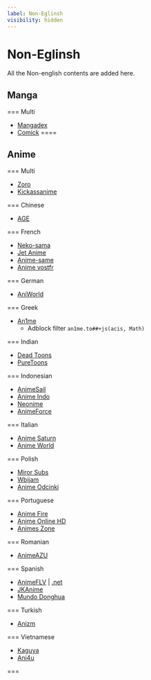 ```yaml
---
label: Non-Eglinsh
visibility: hidden
---
```

# Non-Eglinsh

All the Non-english contents are added here.

## Manga

=== Multi
- [Mangadex](https://mangadex.org/)
- [Comick](https://comick.app/home)
====

## Anime

=== Multi
- [Zoro](https://zoro.to/)
- [Kickassanime](https://kaas.am/)

=== Chinese
- [AGE](https://www.agemys.vip/)

=== French
- [Neko-sama](https://www.neko-sama.fr/)
- [Jet Anime](https://vww.jetanimes.com/)
- [Anime-same](https://anime-sama.fr/)
- [Anime vostfr](https://animevostfr.tv/)

=== German
- [AniWorld](https://aniworld.to/)

=== Greek
- [An1me](https://an1me.to/)
    - Adblock filter `an1me.to##+js(acis, Math)`

=== Indian
- [Dead Toons](https://www.deadtoons.co/)
- [PureToons](https://puretoons.cc/)

=== Indonesian
- [AnimeSail](https://154.26.137.28/)
- [Anime Indo](https://animeindo.cfd/)
- [Neonime](https://neonime.fun/)
- [AnimeForce](https://www.animeforce.it/)

=== Italian
- [Anime Saturn](https://www.animesaturn.tv/)
- [Anime World](https://www.animeworld.tv/)

=== Polish
- [Miror Subs](https://miorosubs.pl/)
- [Wbijam](https://wbijam.pl/)
- [Anime Odcinki](https://anime-odcinki.pl/)

=== Portuguese
- [Anime Fire](https://animefire.net/)
- [Anime Online HD](https://animesonlinehd.vip/)
- [Animes Zone](https://animeszone.net/)

=== Romanian
- [AnimeAZU](https://www.animeazu.net/)

=== Spanish
- [AnimeFLV](https://animeflv.io/) | [.net](https://www3.animeflv.net/)
- [JKAnime](https://jkanime.net/)
- [Mundo Donghua](https://www.mundodonghua.com/)

=== Turkish
- [Anizm](https://anizm.net/)

=== Vietnamese
- [Kaguya](https://kaguya.app/)
- [Ani4u](https://ani4u.org/)

===
